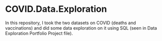 # COVID.Data.Exploration

In this repository, I took the two datasets on COVID (deaths and vaccinations) and did some data exploration on it using SQL (seen in Data Exploration Portfolio Project file).
